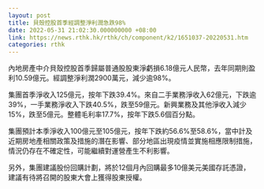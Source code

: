 ```yaml
---
layout: post
title: 貝殼控股首季經調整淨利潤急跌98%
date: 2022-05-31 21:02:30.000000000 +08:00
link: https://news.rthk.hk/rthk/ch/component/k2/1651037-20220531.htm
categories: rthk
---
```


內地房產中介貝殼控股首季歸屬普通股股東淨虧損6.18億元人民幣，去年同期則盈利10.59億元。經調整淨利潤2900萬元，減少逾98%。

集團首季淨收入125億元，按年下跌39.4%。來自二手業務淨收入62億元，下跌逾39%，一手業務淨收入下跌40.5%，跌至59億元。新興業務及其他淨收入減少15%，跌至5億元。整體毛利率17.7%，按年下跌5.6個百分點。

集團預計本季淨收入100億元至105億元，按年下跌約56.6%至58.6%，當中計及近期房地產相關政策及措施的潛在影響、部分地區出現疫情並實施相應限制措施，情況仍存在不確定性，可能繼續對運營產生不利影響。

另外，集團建議股份回購計劃，將於12個月內回購最多10億美元美國存託憑證，建議有待將召開的股東大會上獲得股東授權。
